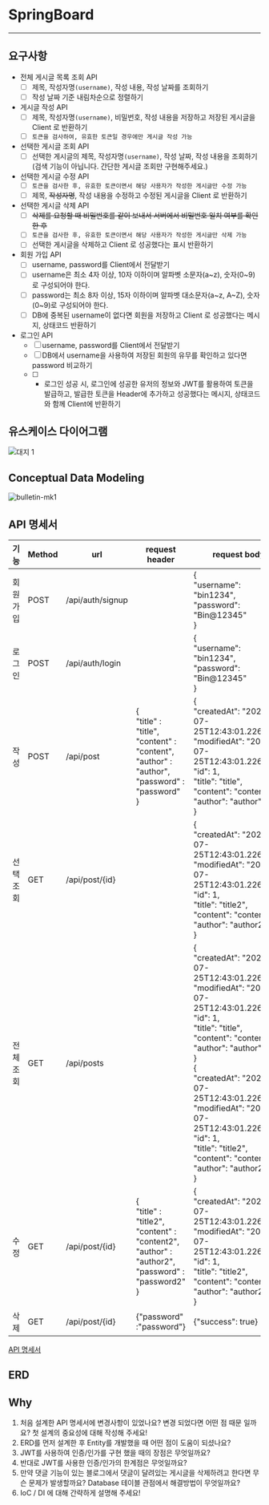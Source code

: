 # SpringBoard

---
## 요구사항
- 전체 게시글 목록 조회 API
  - [ ] 제목, 작성자명`(username)`, 작성 내용, 작성 날짜를 조회하기
  - [ ] 작성 날짜 기준 내림차순으로 정렬하기
- 게시글 작성 API
  - [ ] 제목, 작성자명`(username)`, 비밀번호, 작성 내용을 저장하고 저장된 게시글을 Client 로 반환하기
  - [ ] `토큰을 검사하여, 유효한 토큰일 경우에만 게시글 작성 가능`
- 선택한 게시글 조회 API
  - [ ] 선택한 게시글의 제목, 작성자명`(username)`, 작성 날짜, 작성 내용을 조회하기
      (검색 기능이 아닙니다. 간단한 게시글 조회만 구현해주세요.)
- 선택한 게시글 수정 API
  - [ ] `토큰을 검사한 후, 유효한 토큰이면서 해당 사용자가 작성한 게시글만 수정 가능`
  - [ ] 제목, ~~작성자명~~, 작성 내용을 수정하고 수정된 게시글을 Client 로 반환하기 
- 선택한 게시글 삭제 API
  - [ ] ~~삭제를 요청할 때 비밀번호를 같이 보내서 서버에서 비밀번호 일치 여부를 확인 한 후~~
  - [ ] `토큰을 검사한 후, 유효한 토큰이면서 해당 사용자가 작성한 게시글만 삭제 가능`
  - [ ] 선택한 게시글을 삭제하고 Client 로 성공했다는 표시 반환하기
- 회원 가입 API
  - [ ] username, password를 Client에서 전달받기
  - [ ] username은  최소 4자 이상, 10자 이하이며 알파벳 소문자(a~z), 숫자(0~9)로 구성되어야 한다.
  - [ ] password는  최소 8자 이상, 15자 이하이며 알파벳 대소문자(a~z, A~Z), 숫자(0~9)로 구성되어야 한다.
  - [ ] DB에 중복된 username이 없다면 회원을 저장하고 Client 로 성공했다는 메시지, 상태코드 반환하기
- 로그인 API
  - [ ] username, password를 Client에서 전달받기
  - [ ] DB에서 username을 사용하여 저장된 회원의 유무를 확인하고 있다면 password 비교하기
  - [ ] - 로그인 성공 시, 로그인에 성공한 유저의 정보와 JWT를 활용하여 토큰을 발급하고,
          발급한 토큰을 Header에 추가하고 성공했다는 메시지, 상태코드 와 함께 Client에 반환하기

## 유스케이스 다이어그램
![대지 1](https://user-images.githubusercontent.com/108874833/216953938-e6200052-fb62-41df-a654-ad90b1f0abec.png)

## Conceptual Data Modeling
![bulletin-mk1](https://user-images.githubusercontent.com/108874833/218366793-4c6d2775-6e68-4719-8574-7f73c4b3f151.jpg)

## API 명세서
| 기능  | Method | url            | request header                                                                                                     | request body                                                                                                                                                                                                                                                                                                                                                                                 |
|-----|---|----------------|--------------------------------------------------------------------------------------------------------------------|----------------------------------------------------------------------------------------------------------------------------------------------------------------------------------------------------------------------------------------------------------------------------------------------------------------------------------------------------------------------------------------------|
|회원 가입| POST | /api/auth/signup |                                                                                                                    | {</br>"username": "bin1234",</br>"password": "Bin@12345"</br>}                                                                                                                                                                                                                                                                                                                               |
|로그인| POST | /api/auth/login |                                                                                                                    | {</br>"username": "bin1234",</br>"password": "Bin@12345"</br>}                                                                                                                                                                                                                                                                                                                               |
| 작성  | POST | /api/post      | {</br>"title" : "title",</br>"content" : "content",</br>"author" : "author",</br>"password" : "password"</br>}     | {</br>"createdAt": "2022-07-25T12:43:01.226062”,</br>"modifiedAt": "2022-07-25T12:43:01.226062”,</br>"id": 1,</br>"title": "title",</br>"content": "content",</br>"author": "author"</br>}                                                                                                                                                                                                   |
| 선택조회 | GET | /api/post/{id} |                                                                                                                    | {</br>"createdAt": "2022-07-25T12:43:01.226062”,</br>"modifiedAt": "2022-07-25T12:43:01.226062”,</br>"id": 1,</br>"title": "title2",</br>"content": "content2",</br>"author": "author2"</br>}                                                                                                                                                                                                |
| 전체조회 | GET | /api/posts     |                                                                                                                    | {</br>"createdAt": "2022-07-25T12:43:01.226062”,</br>"modifiedAt": "2022-07-25T12:43:01.226062”,</br>"id": 1,</br>"title": "title",</br>"content": "content",</br>"author": "author"</br>}</br>{</br>"createdAt": "2022-07-25T12:43:01.226062”,</br>"modifiedAt": "2022-07-25T12:43:01.226062”,</br>"id": 1,</br>"title": "title2",</br>"content": "content2",</br>"author": "author2"</br>} |
| 수정  | GET | /api/post/{id} | {</br>"title" : "title2",</br>"content" : "content2",</br>"author" : "author2",</br>"password" : "password2"</br>} | {</br>"createdAt": "2022-07-25T12:43:01.226062”,</br>"modifiedAt": "2022-07-25T12:43:01.226062”,</br>"id": 1,</br>"title": "title2",</br>"content": "content2",</br>"author": "author2"</br>}                                                                                                                                                                                                |
| 삭제  | GET | /api/post/{id} | {"password" :"password"}                                                                                           | {"success": true}                                                                                                                                                                                                                                                                                                                                                                            |
[API 명세서](https://www.notion.so/edc75b030d4b411b8134c0f58e1898ba)

## ERD


## Why
1. 처음 설계한 API 명세서에 변경사항이 있었나요? 변경 되었다면 어떤 점 때문 일까요? 첫 설계의 중요성에 대해 작성해 주세요!
2. ERD를 먼저 설계한 후 Entity를 개발했을 때 어떤 점이 도움이 되셨나요?
3. JWT를 사용하여 인증/인가를 구현 했을 때의 장점은 무엇일까요?
4. 반대로 JWT를 사용한 인증/인가의 한계점은 무엇일까요?
5. 만약 댓글 기능이 있는 블로그에서 댓글이 달려있는 게시글을 삭제하려고 한다면 무슨 문제가 발생할까요? Database 테이블 관점에서 해결방법이 무엇일까요?
6. IoC / DI 에 대해 간략하게 설명해 주세요!